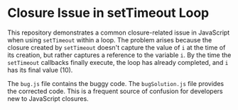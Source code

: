 # Closure Issue in setTimeout Loop

This repository demonstrates a common closure-related issue in JavaScript when using `setTimeout` within a loop. The problem arises because the closure created by `setTimeout` doesn't capture the value of `i` at the time of its creation, but rather captures a reference to the variable `i`. By the time the `setTimeout` callbacks finally execute, the loop has already completed, and `i` has its final value (10). 

The `bug.js` file contains the buggy code.  The `bugSolution.js` file provides the corrected code. This is a frequent source of confusion for developers new to JavaScript closures.